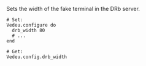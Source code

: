 Sets the width of the fake terminal in the DRb server.

    # Set:
    Vedeu.configure do
      drb_width 80
      # ...
    end

    # Get:
    Vedeu.config.drb_width

